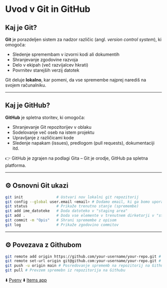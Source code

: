 #  Uvod v Git in GitHub

##  Kaj je Git?

**Git** je porazdeljen sistem za nadzor različic (angl. *version control system*), ki omogoča:

- Sledenje spremembam v izvorni kodi ali dokumentih
- Shranjevanje zgodovine razvoja
- Delo v ekipah (več razvijalcev hkrati)
- Povrnitev starejših verzij datotek

Git deluje **lokalno**, kar pomeni, da vse spremembe najprej narediš na svojem računalniku.

---

##  Kaj je GitHub?

**GitHub** je spletna storitev, ki omogoča:

- Shranjevanje Git repozitorijev v oblaku
- Sodelovanje več oseb na istem projektu
- Upravljanje z različicami kode
- Sledenje napakam (issues), predlogom (pull requests), dokumentaciji itd.

👉 GitHub je zgrajen na podlagi Gita – Git je orodje, GitHub pa spletna platforma.

---

## ⚙️ Osnovni Git ukazi

```bash
git init               # Ustvari nov lokalni git repozitorij
git config --global user.email <email> # Dodamo email, ki ga bomo uporabili za push
git status             # Prikaže trenutno stanje (spremembe)
git add ime_datoteke   # Doda datoteko v "staging area"
git add .              # Doda vse elemente v trenutnem dirketorji v "staging area""
git commit -m "Opis"   # Shrani spremembe z opisom
git log                # Prikaže zgodovino commitov
```
---
## ⚙️ Povezava z Githubom
```bash
git remote add origin https://github.com/your-username/your-repo.git # Push preko protokola https
git remote set-url origin git@github.com:your-username/your-repo.git # Push preko protokola ssh
git push -u origin main # Posredovanje sprememb na repozitorij na Github platformi
git pull # Prevzem spremebn iz repozitorija na Githubu
```
⬇️ [Pyenv](README.md)                ⬇️ [Items app](items_app.md)
